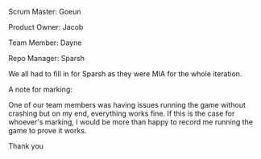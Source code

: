 Scrum Master: Goeun

Product Owner: Jacob

Team Member: Dayne

Repo Manager: Sparsh

We all had to fill in for Sparsh as they were MIA for the whole iteration.


A note for marking:

One of our team members was having issues running the game without crashing but on my end, everything works fine. If this is the case for whoever's marking, I would be more than happy
to record me running the game to prove it works.

Thank you